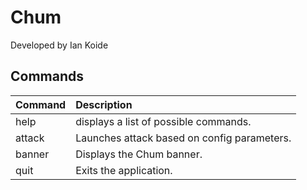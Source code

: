 # Chum

Developed by Ian Koide

## Commands

| Command   | Description                                 |
|:----------|:--------------------------------------------|
| help      | displays a list of possible commands.       |
| attack    | Launches attack based on config parameters. |
| banner    | Displays the Chum banner.                   |
| quit      | Exits the application.                      |